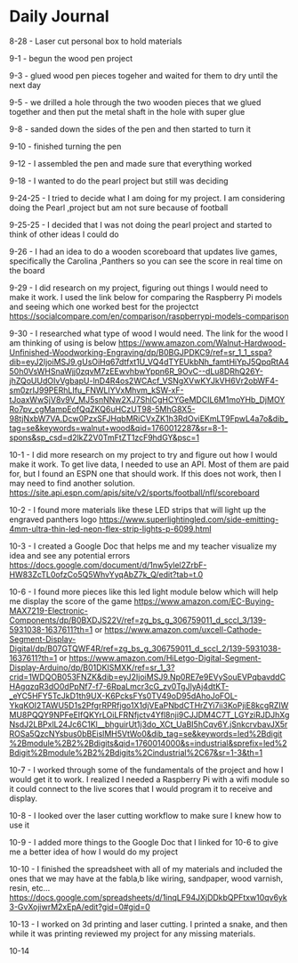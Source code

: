 # Daily Journal

8-28 - Laser cut personal box to hold materials

9-1 - begun the wood pen project

9-3 - glued wood pen pieces togeher and waited for them to dry until the next day

9-5 - we drilled a hole through the two wooden pieces that we glued together and then put the metal shaft in the hole with super glue

9-8 - sanded down the sides of the pen and then started to turn it

9-10 - finished turning the pen 

9-12 - I assembled the pen and made sure that everything worked

9-18 - I wanted to do the pearl project but still was deciding

9-24-25 - I tried to decide what I am doing for my project. I am considering doing the Pearl ,project but am not sure because of football

9-25-25 - I decided that I was not doing the pearl project and started to think of other ideas I could do

9-26 - I had an idea to do a wooden scoreboard that updates live games, specifically the Carolina ,Panthers so you can see the score in real time on the board

9-29 - I did research on my project, figuring out things I would need to make it work. I used the link below for comparing the Raspberry Pi models and seeing which one worked best for the projectct https://socialcompare.com/en/comparison/raspberrypi-models-comparison

9-30 - I researched what type of wood I would need. The link for the wood I am thinking of using is below https://www.amazon.com/Walnut-Hardwood-Unfinished-Woodworking-Engraving/dp/B0BGJPDKC9/ref=sr_1_1_sspa?dib=eyJ2IjoiMSJ9.gUsOiHq67dtfxt1U_VQ4dTYEUkbNh_famtHiYpJ5QpqRtA450h0VsWHSnaWjj0zqvM7zEEwvhbwYppn6R_9OvC--dLu8DRhQ26Y-jhZQoUUdOIvVgbapU-lnD4R4os2WCAcf_VSNgXVwKYJkVH6Vr2obWF4-sm0zrIJ99PERhLIfu_FNWLlYVxMhvm_kSW-xF-tJoaxWwSjV8v9V_MJ5snNNw2XJ7ShlCgHCYGeMDCIL6M1moYHb_DjMOYRo7pv_cgMampEofQqZKQ6uHCzUT98-5MhG8X5-98tjNxbW7VA.Dcw0PzxSFJHqbMRiCVxZK1h3RdOviEKmLT9FpwL4a7o&dib_tag=se&keywords=walnut+wood&qid=1760012287&sr=8-1-spons&sp_csd=d2lkZ2V0TmFtZT1zcF9hdGY&psc=1

10-1 - I did more research on my project to try and figure out how I would make it work. To get live data, I needed to use an API. Most of them are paid for, but I found an ESPN one that should work. If this does not work, then I may need to find another solution. https://site.api.espn.com/apis/site/v2/sports/football/nfl/scoreboard

10-2 - I found more materials like these LED strips that will light up the engraved panthers logo https://www.superlightingled.com/side-emitting-4mm-ultra-thin-led-neon-flex-strip-lights-p-6099.html

10-3 - I created a Google Doc that helps me and my teacher visualize my idea and see any potential errors https://docs.google.com/document/d/1nw5ylel2ZrbF-HW83ZcTL0ofzCo5Q5WhvYyqAbZ7k_Q/edit?tab=t.0

10-6 - I found more pieces like this led light module below which will help me display the score of the game https://www.amazon.com/EC-Buying-MAX7219-Electronic-Components/dp/B0BXDJS22V/ref=zg_bs_g_306759011_d_sccl_3/139-5931038-1637611?th=1 or https://www.amazon.com/uxcell-Cathode-Segment-Display-Digital/dp/B07GTQWF4R/ref=zg_bs_g_306759011_d_sccl_2/139-5931038-1637611?th=1 or https://www.amazon.com/HiLetgo-Digital-Segment-Display-Arduino/dp/B01DKISMXK/ref=sr_1_3?crid=1WDQOB053FNZK&dib=eyJ2IjoiMSJ9.Np0RE7e9EVySouEVPqbavddCHAgqzqR3dO0dPpNf7-f7-6RpaLmcr3cG_zv0TgJlyAj4dtKT-_eYC5HFY5TcJkD1th9UX-K6PcksFYs0TV49oD95dAhoJoFOL-YkqKOI2TAWU5D1s2PfgrRPRfjgo1X1djVEaPNbdCTHrZYi7ii3KoPjiE8kcgRZIWMU8PQQY9NPFeEIfQKYrLOiLFRNfjctv4Yfl8nji9CJJDM4C7T_LGYziRJDJhXgNsdJ2LBPxlL24Jc6C1Kl__bhguirUt1j3do_XCt_UaBI5hCqv6Y.jSnkcrvbavJX5rROSa5QzcNYsbus0bBEislMH5VtWo0&dib_tag=se&keywords=led%2Bdigit%2Bmodule%2B2%2Bdigits&qid=1760014000&s=industrial&sprefix=led%2Bdigit%2Bmodule%2B2%2Bdigits%2Cindustrial%2C67&sr=1-3&th=1

10-7 - I worked through some of the fundamentals of the project and how I would get it to work. I realized I needed a Raspberry Pi with a wifi module so it could connect to the live scores that I would program it to receive and display.

10-8 - I looked over the laser cutting workflow to make sure I knew how to use it

10-9 - I added more things to the Google Doc that I linked for 10-6 to give me a better idea of how I would do my project

10-10 - I finished the spreadsheet with all of my materials and included the ones that we may have at the fabla,b like wiring, sandpaper, wood varnish, resin, etc... https://docs.google.com/spreadsheets/d/1inqLF94JXjDDkbQPFtxw10qv6yk3-GvXojiwrM2xEpA/edit?gid=0#gid=0

10-13 - I worked on 3d printing and laser cutting. I printed a snake, and then while it was printing reviewed my project for any missing materials.

10-14
